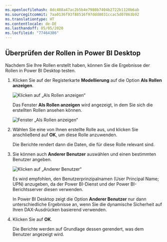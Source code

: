 ```yaml
---
ms.openlocfilehash: 8dc488a47ac2b5b4e7980b7404b2722b1120b6ab
ms.sourcegitcommit: 7aa0136f93f88516f97ddd8031ccac5d07863b92
ms.translationtype: HT
ms.contentlocale: de-DE
ms.lasthandoff: 05/05/2020
ms.locfileid: "77464386"
---
```

## <a name="validate-the-roles-within-power-bi-desktop"></a>Überprüfen der Rollen in Power BI Desktop
Nachdem Sie Ihre Rollen erstellt haben, können Sie die Ergebnisse der Rollen in Power BI Desktop testen.

1. Klicken Sie auf der Registerkarte **Modellierung** auf die Option **Als Rollen anzeigen**. 

    ![Klicken auf „Als Rollen anzeigen“](./media/rls-desktop-view-as-roles/powerbi-desktop-rls-view-as-roles.png)

    Das Fenster **Als Rollen anzeigen** wird angezeigt, in dem Sie sich die erstellten Rollen ansehen können.

    ![Fenster „Als Rollen anzeigen“](./media/rls-desktop-view-as-roles/powerbi-desktop-rls-view-as-roles-dialog.png)

3. Wählen Sie eine von Ihnen erstellte Rolle aus, und klicken Sie anschließend auf **OK**, um diese Rolle anzuwenden. 

   Die Berichte rendert dann die Daten, die für diese Rolle relevant sind.

4. Sie können auch **Anderer Benutzer** auswählen und einen bestimmten Benutzer angeben. 

    ![Klicken auf „Anderer Benutzer“](./media/rls-desktop-view-as-roles/powerbi-desktop-rls-other-user.png)

   Es wird empfohlen, den Benutzerprinzipalnamen (User Principal Name; UPN) anzugeben, da der Power BI-Dienst und der Power BI-Berichtsserver diesen verwenden.

   In Power BI Desktop zeigt die Option **Anderer Benutzer** nur dann unterschiedliche Ergebnisse an, wenn Sie die dynamische Sicherheit auf Ihren DAX-Ausdrücken basierend verwenden. 

5. Klicken Sie auf **OK**. 

   Die Berichte werden auf Grundlage dessen gerendert, was dem Benutzer angezeigt wird.



